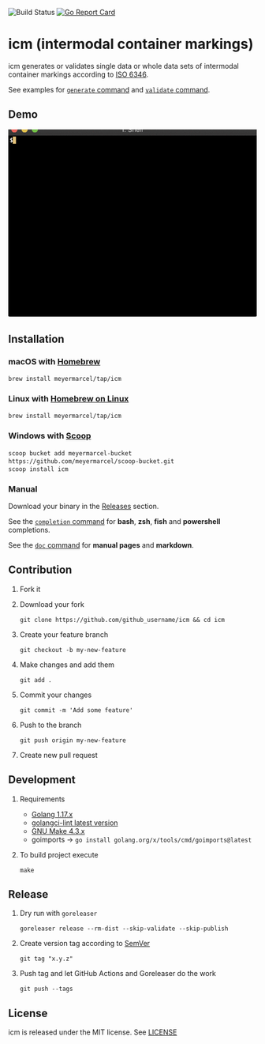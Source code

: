 ![Build Status](https://github.com/meyermarcel/icm/workflows/build/badge.svg) [![Go Report Card](https://goreportcard.com/badge/github.com/meyermarcel/icm)](https://goreportcard.com/report/github.com/meyermarcel/icm)

# icm (intermodal container markings)

icm generates or validates single data or whole data sets of intermodal container markings according to [ISO 6346](https://en.wikipedia.org/wiki/ISO_6346).

See examples for [`generate` command](docs/icm_generate.md) and [`validate` command](docs/icm_validate.md).

## Demo

![Demo](docs/gif/demo.gif)

## Installation

### macOS with [Homebrew](https://brew.sh)

```
brew install meyermarcel/tap/icm
```

### Linux with [Homebrew on Linux](https://docs.brew.sh/Homebrew-on-Linux)

```
brew install meyermarcel/tap/icm
```

### Windows with [Scoop](https://scoop.sh)

```
scoop bucket add meyermarcel-bucket https://github.com/meyermarcel/scoop-bucket.git
scoop install icm
```

### Manual

Download your binary in the [Releases](https://github.com/meyermarcel/icm/releases) section.

See the [`completion` command](docs/icm_completion.md) for **bash**, **zsh**, **fish** and **powershell** completions.

See the [`doc` command](docs/icm_doc.md) for **manual pages** and **markdown**.

## Contribution

1. Fork it

1. Download your fork
    ```
    git clone https://github.com/github_username/icm && cd icm
    ```

1. Create your feature branch
    ```
    git checkout -b my-new-feature
    ```

1. Make changes and add them
    ```
    git add .
    ```

1. Commit your changes
    ```
    git commit -m 'Add some feature'
    ```

1. Push to the branch
    ```
    git push origin my-new-feature
    ```

1. Create new pull request

## Development

1. Requirements
    * [Golang 1.17.x](https://golang.org/doc/install)
    * [golangci-lint latest version](https://github.com/golangci/golangci-lint#install)
    * [GNU Make 4.3.x](https://www.gnu.org/software/make/)
    * goimports -> `go install golang.org/x/tools/cmd/goimports@latest`

1. To build project execute
    ```
    make
    ```

## Release

1. Dry run with `goreleaser`
    ```
    goreleaser release --rm-dist --skip-validate --skip-publish
    ```

1. Create version tag according to [SemVer](https://semver.org)
    ```
    git tag "x.y.z"
    ```

1. Push tag and let GitHub Actions and Goreleaser do the work
    ```
    git push --tags
    ```

## License

icm is released under the MIT license. See [LICENSE](https://github.com/meyermarcel/icm/blob/master/LICENSE)
